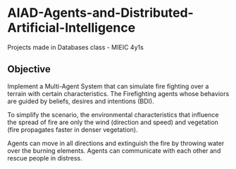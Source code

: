 # AIAD-Agents-and-Distributed-Artificial-Intelligence
Projects made in Databases class - MIEIC 4y1s 


## Objective
Implement a Multi-Agent System that can simulate fire fighting over a terrain with certain characteristics. The Firefighting agents whose behaviors are guided by beliefs, desires and intentions (BDI).

To simplify the scenario, the environmental characteristics that influence the spread of fire are only the wind (direction and speed) and vegetation (fire propagates faster in denser vegetation).

Agents can move in all directions and extinguish the fire by throwing water over the burning elements. Agents can communicate with each other and rescue people in distress.


